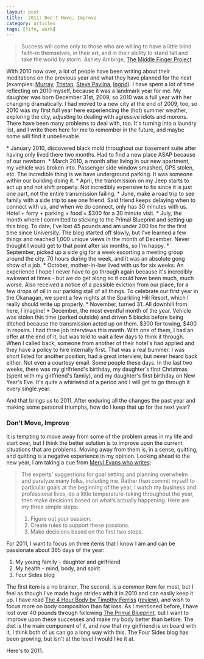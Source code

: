 ```yaml
---
layout: post
title:  2011: Don't Move, Improve
category: articles
tags: [life, work]
---
```

> Success will come only to those who are willing to have a little blind faith–in themselves, in their art, and in their ability to stand tall and take the world by storm.
> Ashley Ambirge, [The Middle Finger Project](http://www.themiddlefingerproject.org/resolutions-are-for-chumps-i-choose-revolution/)

With 2010 now over, a lot of people have been writing about their meditations on the previous year and what they have planned for the next (examples: [Murray](http://www.murlu.com/2011-goals/), [Tristan](http://www.bloggingbookshelf.com/other-stuff/new-years-resolution-decluttering/), [Steve Pavlina](http://www.stevepavlina.com/blog/2011/01/2011-focus/), [Ingrid](http://nittygriddy.com/2010/12/31/22-social-media-resolutions-for-2011/)). I have spent a lot of time reflecting on 2010 myself, because it was a landmark year for me. My daughter was born December 31st, 2009, so 2010 was a full year with her changing dramatically. I had moved to a new city at the end of 2009, too, so 2010 was my first full year here experiencing the (hot) summer weather, exploring the city, adjusting to dealing with agressive idiots and morons. There have been many problems to deal with, too. It's turning into a laundry list, and I write them here for me to remember in the future, and maybe some will find it unbelievable.
<p>
* January 2010, discovered black mold throughout our basement suite after having only lived there two months. Had to find a new place ASAP because of our newborn.
* March 2010, a month after living in our new apartment, my vehicle was broken into. Passenger side window smashed, GPS stolen, etc. The incredible thing is we have underground parking. It was someone within our building doing it.
* April, the transmission on my Jeep starts to act up and not shift properly. Not incredibly expensive to fix since it is just one part, not the entire transmission failing.
* June, make a road trip to see family with a side trip to see one friend. Said friend keeps delaying when to connect with us, and when we do connect, only has 30 minutes with us. Hotel + ferry + parking + food = $300 for a 30 minute visit.
* July, the month where I committed to sticking to the Primal Blueprint and setting up this blog. To date, I've lost 45 pounds and am under 200 lbs for the first time since University. The blog started off slowly, but I've learned a few things and reached 1,000 unique views in the month of December. Never thought I would get to that point after six months, so I'm happy.
* September, picked up a side gig for a week escorting a meeting group around the city. 70 hours during the week, and it was an absolute gong show of a job.
* October, mother-in-law lived with us for six weeks. An experience I hope I never have to go through again because it's incredibly awkward at times - but we do get along so it could have been much, much worse. Also received a notice of a possible eviction from our place, for a few drops of oil in our parking stall of all things. To celebrate our first year in the Okanagan, we spent a few nights at the Sparkling Hill Resort, which I really should write up properly.
* November, turned 31. All downhill from here, I imagine!
* December, the most eventful month of the year. Vehicle was stolen this time (parked outside) and driven 5 blocks before being ditched because the transmission acted up on them. $300 for towing, $400 in repairs. I had three job interviews this month. With one of them, I had an offer at the end of it, but was told to wait a few days to think it through. When I called back, someone from another of their hotel's had applied and they have a policy to hire internally first. That was a real bummer. I was short listed for another position, had a great interview, but never heard back either. Not even a courtesy email. Some people these days. In the last two weeks, there was my girlfriend's birthday, my daughter's first Christmas (spent with my girlfriend's family), and my daughter's first birthday on New Year's Eve. It's quite a whirlwind of a period and I will get to go through it every.single.year.
  <p>
And that brings us to 2011. After enduring all the changes the past year and making some personal triumphs, how do I keep that up for the next year? 

### Don't Move, Improve

It is tempting to move away from some of the problem areas in my life and start over, but I think the better solution is to improve upon the current situations that are problems. Moving away from them is, in a sense, quitting, and quitting is a negative experience in my opinion. Looking ahead to the new year, I am taking a cue from [Meryl Evans who writes](http://gigaom.com/collaboration/drowning-in-goal-setting-go-simple/): 

> The experts’ suggestions for goal setting and planning overwhelm and paralyze many folks, including me. Rather than commit myself to particular goals at the beginning of the year, I watch my business and professional lives, do a little temperature-taking throughout the year, then make decisions based on what’s actually happening. Here are my three simple steps: 
> 
>   1. Figure out your passion.
>   2. Create rules to support these passions.
>   3. Make decisions based on the first two steps.

For 2011, I want to focus on three items that I know I am and can be passionate about 365 days of the year: 

  1. My young family - daughter and girlfriend
  2. My health - mind, body, and spirit
  3. Four Sides blog

The first item is a no brainer. The second, is a common item for most, but I feel as though I've made huge strides with it in 2010 and can easily keep it up. I have read [The 4 Hour Body by Timothy Ferriss](http://www.amazon.com/gp/product/030746363X?ie=UTF8&tag=four0b-20&linkCode=as2&camp=1789&creative=390957&creativeASIN=030746363X) ([review](http://jamesmccullough.hubpages.com/hub/The-4-Hour-Body-Review-Tim-Ferriss "The 4 Hour Body Review")), and wish to focus more on body composition than fat loss. As I mentioned before, I have lost over 40 pounds through following [The Primal Blueprint](http://www.foursides.ca/blog/2010/8/13/primal-basics.html), but I want to improve upon these successes and make my body better than before. The diet is the main component of it, and now that my girlfriend is on board with it, I think both of us can go a long way with this. The Four Sides blog has been growing, but isn't at the level I would like it at. 
<p>
Here's to 2011.